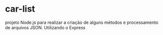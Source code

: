 # car-list
projeto Node.js para realizar a criação de alguns  métodos e processamento de arquivos JSON. Utilizando o Express
